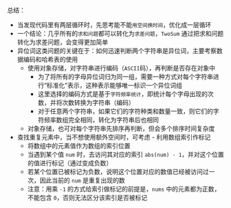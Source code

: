 总结：
- 当发现代码里有两层循环时，先思考能不能`用空间换时间`，优化成一层循环
- 一个结论：几乎所有的`求和问题`都可以转化为`求差问题`，`TwoSum` 通过把求和问题转化为求差问题，会变得更加简单
- 异位词这类问题的关键在于：如何迅速判断两个字符串是异位词，主要考察数据编码和哈希表的使用
  - 使用对象存储，对字符串进行编码（`ASCII`码），再判断是否存在对象中
    - 为了将所有的字母异位词归为同一组，需要一种方式对每个字符串进行“标准化”表示，这种表示能够唯一标识一个异位词组
    - 这里选择的编码方式是基于`字符频率统计`，即统计每个字母出现的次数，并将次数转换为字符串（编码）
    - 对于任意两个字符串，如果它们的字符种类和数量一致，则它们的字符频率数组完全相同，转化为字符串后也相同
  - 对象存储，也可对每个字符串先排序再判断，但会多个排序时间复杂度
- 查找重复元素中，当不想使用额外空间时，可考虑 - 利用数组索引作标记
  - 将数组中的元素值作为数组的索引位置
  - 当遇到某个值 `num` 时，去访问其对应的索引 `abs(num) - 1`，并对这个位置的值进行标记（通过变成负数）
  - 若某个位置已被标记为负数，说明这个位置对应的数值已经被访问过一次，因此当前的 `num` 是重复出现的数
  - 注意：用乘 `-1` 的方式给索引做标记的前提是，`nums` 中的元素都为正数，不能包含 `0`，否则无法区分该索引是否被标记
 